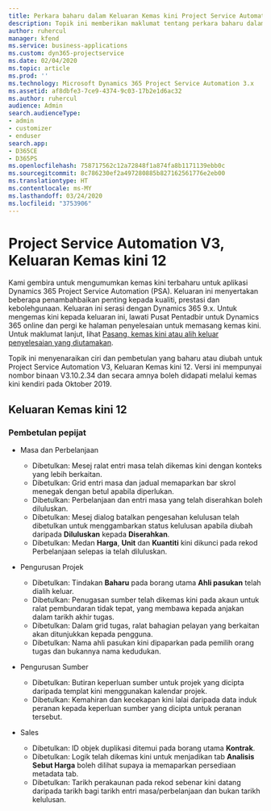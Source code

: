 ```yaml
---
title: Perkara baharu dalam Keluaran Kemas kini Project Service Automation 12, V3
description: Topik ini memberikan maklumat tentang perkara baharu dalam Keluaran Kemas kini Project Service Automation 12, V3.
author: ruhercul
manager: kfend
ms.service: business-applications
ms.custom: dyn365-projectservice
ms.date: 02/04/2020
ms.topic: article
ms.prod: ''
ms.technology: Microsoft Dynamics 365 Project Service Automation 3.x
ms.assetid: af8dbfe3-7ce9-4374-9c03-17b2e1d6ac32
ms.author: ruhercul
audience: Admin
search.audienceType:
- admin
- customizer
- enduser
search.app:
- D365CE
- D365PS
ms.openlocfilehash: 758717562c12a72848f1a874fa8b1171139ebb0c
ms.sourcegitcommit: 8c786230ef2a497280885b827162561776e2eb00
ms.translationtype: HT
ms.contentlocale: ms-MY
ms.lasthandoff: 03/24/2020
ms.locfileid: "3753906"
---
```

# <a name="project-service-automation-v3-update-release-12"></a>Project Service Automation V3, Keluaran Kemas kini 12
Kami gembira untuk mengumumkan kemas kini terbaharu untuk aplikasi Dynamics 365 Project Service Automation (PSA). Keluaran ini menyertakan beberapa penambahbaikan penting kepada kualiti, prestasi dan kebolehgunaan. Keluaran ini serasi dengan Dynamics 365 9.x. Untuk mengemas kini kepada keluaran ini, lawati Pusat Pentadbir untuk Dynamics 365 online dan pergi ke halaman penyelesaian untuk memasang kemas kini. Untuk maklumat lanjut, lihat [Pasang, kemas kini atau alih keluar penyelesaian yang diutamakan](https://docs.microsoft.com/power-platform/admin/install-remove-preferred-solution).

Topik ini menyenaraikan ciri dan pembetulan yang baharu atau diubah untuk Project Service Automation V3, Keluaran Kemas kini 12. Versi ini mempunyai nombor binaan V3.10.2.34 dan secara amnya boleh didapati melalui kemas kini kendiri pada Oktober 2019.

## <a name="update-release-12"></a>Keluaran Kemas kini 12

### <a name="bug-fixes"></a>Pembetulan pepijat

- Masa dan Perbelanjaan

    - Dibetulkan: Mesej ralat entri masa telah dikemas kini dengan konteks yang lebih berkaitan.
    - Dibetulkan: Grid entri masa dan jadual memaparkan bar skrol menegak dengan betul apabila diperlukan.
    - Dibetulkan: Perbelanjaan dan entri masa yang telah diserahkan boleh diluluskan.
    - Dibetulkan: Mesej dialog batalkan pengesahan kelulusan telah dibetulkan untuk menggambarkan status kelulusan apabila diubah daripada **Diluluskan** kepada **Diserahkan**.
    - Dibetulkan: Medan **Harga**, **Unit** dan **Kuantiti** kini dikunci pada rekod Perbelanjaan selepas ia telah diluluskan.

- Pengurusan Projek

    - Dibetulkan: Tindakan **Baharu** pada borang utama **Ahli pasukan** telah dialih keluar.
    - Dibetulkan: Penugasan sumber telah dikemas kini pada akaun untuk ralat pembundaran tidak tepat, yang membawa kepada anjakan dalam tarikh akhir tugas.
    - Dibetulkan: Dalam grid tugas, ralat bahagian pelayan yang berkaitan akan ditunjukkan kepada pengguna.
    - Dibetulkan: Nama ahli pasukan kini dipaparkan pada pemilih orang tugas dan bukannya nama kedudukan.

- Pengurusan Sumber

    - Dibetulkan: Butiran keperluan sumber untuk projek yang dicipta daripada templat kini menggunakan kalendar projek.
    - Dibetulkan: Kemahiran dan kecekapan kini lalai daripada data induk peranan kepada keperluan sumber yang dicipta untuk peranan tersebut.

- Sales

    - Dibetulkan: ID objek duplikasi ditemui pada borang utama **Kontrak**.
    - Dibetulkan: Logik telah dikemas kini untuk menjadikan tab **Analisis Sebut Harga** boleh dilihat supaya ia memaparkan persediaan metadata tab.
    - Dibetulkan: Tarikh perakaunan pada rekod sebenar kini datang daripada tarikh bagi tarikh entri masa/perbelanjaan dan bukan tarikh kelulusan.

